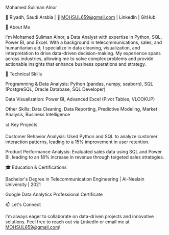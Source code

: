 Mohamed Suliman Alnor

📍 Riyadh, Saudi Arabia | 📧 MOHSUL659@gmail.com | LinkedIn | GitHub

🚀 About Me

I'm Mohamed Suliman Alnor, a Data Analyst with expertise in Python, SQL, Power BI, and Excel. With a background in telecommunications, sales, and humanitarian aid, I specialize in data cleaning, visualization, and interpretation to drive data-driven decision-making. My experience spans across industries, allowing me to solve complex problems and provide actionable insights that enhance business operations and strategy.

🔧 Technical Skills

Programming & Data Analysis: Python (pandas, numpy, seaborn), SQL (PostgreSQL, Oracle Database, SQL Developer)

Data Visualization: Power BI, Advanced Excel (Pivot Tables, VLOOKUP)

Other Skills: Data Cleaning, Data Reporting, Predictive Modeling, Market Analysis, Business Intelligence


📊 Key Projects

Customer Behavior Analysis: Used Python and SQL to analyze customer interaction patterns, leading to a 15% improvement in user retention.

Product Performance Analysis: Evaluated sales data using SQL and Power BI, leading to an 18% increase in revenue through targeted sales strategies.


🎓 Education & Certifications

Bachelor's Degree in Telecommunication Engineering | Al-Neelain University | 2021

Google Data Analytics Professional Certificate


📫 Let's Connect

I'm always eager to collaborate on data-driven projects and innovative solutions. Feel free to reach out via LinkedIn or email me at MOHSUL659@gmail.com!
